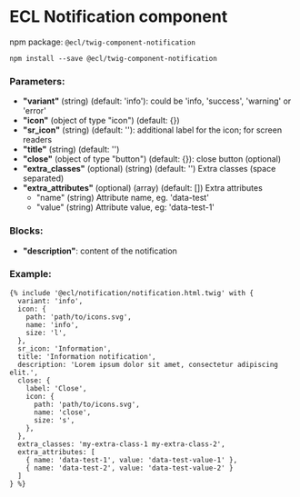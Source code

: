 # ECL Notification component

npm package: `@ecl/twig-component-notification`

```shell
npm install --save @ecl/twig-component-notification
```

### Parameters:

- **"variant"** (string) (default: 'info'): could be 'info, 'success', 'warning' or 'error'
- **"icon"** (object of type "icon") (default: {})
- **"sr_icon"** (string) (default: ''): additional label for the icon; for screen readers
- **"title"** (string) (default: '')
- **"close"** (object of type "button") (default: {}): close button (optional)
- **"extra_classes"** (optional) (string) (default: '') Extra classes (space separated)
- **"extra_attributes"** (optional) (array) (default: []) Extra attributes
  - "name" (string) Attribute name, eg. 'data-test'
  - "value" (string) Attribute value, eg: 'data-test-1'

### Blocks:

- **"description"**: content of the notification

### Example:

<!-- prettier-ignore -->
```twig
{% include '@ecl/notification/notification.html.twig' with { 
  variant: 'info', 
  icon: { 
    path: 'path/to/icons.svg', 
    name: 'info', 
    size: 'l', 
  }, 
  sr_icon: 'Information',
  title: 'Information notification', 
  description: 'Lorem ipsum dolor sit amet, consectetur adipiscing elit.', 
  close: { 
    label: 'Close', 
    icon: { 
      path: 'path/to/icons.svg', 
      name: 'close', 
      size: 's', 
    }, 
  }, 
  extra_classes: 'my-extra-class-1 my-extra-class-2', 
  extra_attributes: [ 
    { name: 'data-test-1', value: 'data-test-value-1' }, 
    { name: 'data-test-2', value: 'data-test-value-2' } 
  ] 
} %}
```
